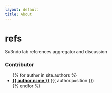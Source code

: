 ```yaml
---
layout: default
title: About
---
```

# refs
Su3ndo lab references aggregator and discussion

### Contributor
<ul>
  {% for author in site.authors %}
    <li>
      <b><a href="{{site.baseurl}}{{ author.url }}">{{ author.name }}</a></b>
			({{ author.position }})
    </li>
  {% endfor %}
</ul>